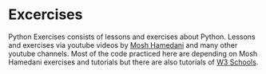 # Excercises
Python Exercises consists of lessons and exercises about Python.
Lessons and exercises via youtube videos by [Mosh Hamedani](https://www.youtube.com/watch?v=_uQrJ0TkZlc&t=10945s) and many other youtube channels. 
Most of the code practiced here are depending on Mosh Hamedani exercises and tutorials but there are also tutorials of [W3 Schools](https://www.w3schools.com/).

